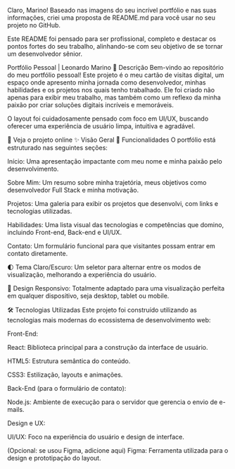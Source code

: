 Claro, Marino! Baseado nas imagens do seu incrível portfólio e nas suas informações, criei uma proposta de README.md para você usar no seu projeto no GitHub.

Este README foi pensado para ser profissional, completo e destacar os pontos fortes do seu trabalho, alinhando-se com seu objetivo de se tornar um desenvolvedor sênior.

Portfólio Pessoal | Leonardo Marino
📄 Descrição
Bem-vindo ao repositório do meu portfólio pessoal! Este projeto é o meu cartão de visitas digital, um espaço onde apresento minha jornada como desenvolvedor, minhas habilidades e os projetos nos quais tenho trabalhado. Ele foi criado não apenas para exibir meu trabalho, mas também como um reflexo da minha paixão por criar soluções digitais incríveis e memoráveis.

O layout foi cuidadosamente pensado com foco em UI/UX, buscando oferecer uma experiência de usuário limpa, intuitiva e agradável.

🔗 Veja o projeto online
✨ Visão Geral
🚀 Funcionalidades
O portfólio está estruturado nas seguintes seções:

Início: Uma apresentação impactante com meu nome e minha paixão pelo desenvolvimento.

Sobre Mim: Um resumo sobre minha trajetória, meus objetivos como desenvolvedor Full Stack e minha motivação.

Projetos: Uma galeria para exibir os projetos que desenvolvi, com links e tecnologias utilizadas.

Habilidades: Uma lista visual das tecnologias e competências que domino, incluindo Front-end, Back-end e UI/UX.

Contato: Um formulário funcional para que visitantes possam entrar em contato diretamente.

🌓 Tema Claro/Escuro: Um seletor para alternar entre os modos de visualização, melhorando a experiência do usuário.

📱 Design Responsivo: Totalmente adaptado para uma visualização perfeita em qualquer dispositivo, seja desktop, tablet ou mobile.

🛠️ Tecnologias Utilizadas
Este projeto foi construído utilizando as tecnologias mais modernas do ecossistema de desenvolvimento web:

Front-End:

React: Biblioteca principal para a construção da interface de usuário.

HTML5: Estrutura semântica do conteúdo.

CSS3: Estilização, layouts e animações.

Back-End (para o formulário de contato):

Node.js: Ambiente de execução para o servidor que gerencia o envio de e-mails.

Design e UX:

UI/UX: Foco na experiência do usuário e design de interface.

(Opcional: se usou Figma, adicione aqui) Figma: Ferramenta utilizada para o design e prototipação do layout.


